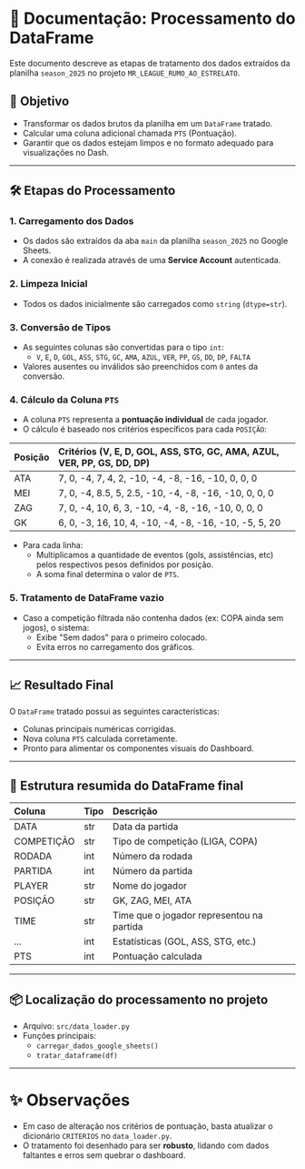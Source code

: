 # 📄 Documentação: Processamento do DataFrame

Este documento descreve as etapas de tratamento dos dados extraídos da planilha `season_2025` no projeto `MR_LEAGUE_RUMO_AO_ESTRELATO`.

## 🎯 Objetivo

- Transformar os dados brutos da planilha em um `DataFrame` tratado.
- Calcular uma coluna adicional chamada `PTS` (Pontuação).
- Garantir que os dados estejam limpos e no formato adequado para visualizações no Dash.

---

## 🛠️ Etapas do Processamento

### 1. Carregamento dos Dados

- Os dados são extraídos da aba `main` da planilha `season_2025` no Google Sheets.
- A conexão é realizada através de uma **Service Account** autenticada.

### 2. Limpeza Inicial

- Todos os dados inicialmente são carregados como `string` (`dtype=str`).

### 3. Conversão de Tipos

- As seguintes colunas são convertidas para o tipo `int`:
  - `V`, `E`, `D`, `GOL`, `ASS`, `STG`, `GC`, `AMA`, `AZUL`, `VER`, `PP`, `GS`, `DD`, `DP`, `FALTA`
- Valores ausentes ou inválidos são preenchidos com `0` antes da conversão.

### 4. Cálculo da Coluna `PTS`

- A coluna `PTS` representa a **pontuação individual** de cada jogador.
- O cálculo é baseado nos critérios específicos para cada `POSIÇÃO`:

| Posição | Critérios (V, E, D, GOL, ASS, STG, GC, AMA, AZUL, VER, PP, GS, DD, DP) |
|:--------|:----------------------------------------------------------------------|
| ATA     | 7, 0, -4, 7, 4, 2, -10, -4, -8, -16, -10, 0, 0, 0 |
| MEI     | 7, 0, -4, 8.5, 5, 2.5, -10, -4, -8, -16, -10, 0, 0, 0 |
| ZAG     | 7, 0, -4, 10, 6, 3, -10, -4, -8, -16, -10, 0, 0, 0 |
| GK      | 6, 0, -3, 16, 10, 4, -10, -4, -8, -16, -10, -5, 5, 20 |

- Para cada linha:
  - Multiplicamos a quantidade de eventos (gols, assistências, etc) pelos respectivos pesos definidos por posição.
  - A soma final determina o valor de `PTS`.

### 5. Tratamento de DataFrame vazio

- Caso a competição filtrada não contenha dados (ex: COPA ainda sem jogos), o sistema:
  - Exibe "Sem dados" para o primeiro colocado.
  - Evita erros no carregamento dos gráficos.

---

## 📈 Resultado Final

O `DataFrame` tratado possui as seguintes características:

- Colunas principais numéricas corrigidas.
- Nova coluna `PTS` calculada corretamente.
- Pronto para alimentar os componentes visuais do Dashboard.

---

## 🧩 Estrutura resumida do DataFrame final

| Coluna | Tipo | Descrição |
|:-------|:-----|:----------|
| DATA | str | Data da partida |
| COMPETIÇÃO | str | Tipo de competição (LIGA, COPA) |
| RODADA | int | Número da rodada |
| PARTIDA | int | Número da partida |
| PLAYER | str | Nome do jogador |
| POSIÇÃO | str | GK, ZAG, MEI, ATA |
| TIME | str | Time que o jogador representou na partida |
| ... | int | Estatísticas (GOL, ASS, STG, etc.) |
| PTS | int | Pontuação calculada |

---

## 📦 Localização do processamento no projeto

- Arquivo: `src/data_loader.py`
- Funções principais:
  - `carregar_dados_google_sheets()`
  - `tratar_dataframe(df)`

---

# ✨ Observações

- Em caso de alteração nos critérios de pontuação, basta atualizar o dicionário `CRITERIOS` no `data_loader.py`.
- O tratamento foi desenhado para ser **robusto**, lidando com dados faltantes e erros sem quebrar o dashboard.


